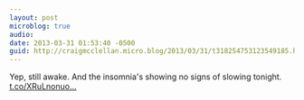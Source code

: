 ```yaml
---
layout: post
microblog: true
audio: 
date: 2013-03-31 01:53:40 -0500
guid: http://craigmcclellan.micro.blog/2013/03/31/t318254753123549185.html
---
```

Yep, still awake. And the insomnia's showing no signs of slowing tonight. [t.co/XRuLnonuo...](http://t.co/XRuLnonuo9)
